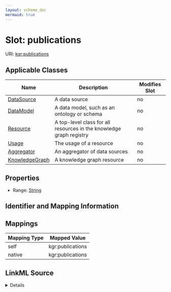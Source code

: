 ```yaml
---
layout: schema_doc
mermaid: true
---
```




# Slot: publications



URI: [kgr:publications](https://w3id.org/bridge2ai/data-sheets-schema/publications)



<!-- no inheritance hierarchy -->





## Applicable Classes

| Name | Description | Modifies Slot |
| --- | --- | --- |
| [DataSource](DataSource.html) | A data source |  no  |
| [DataModel](DataModel.html) | A data model, such as an ontology or schema |  no  |
| [Resource](Resource.html) | A top-level class for all resources in the knowledge graph registry |  no  |
| [Usage](Usage.html) | The usage of a resource |  no  |
| [Aggregator](Aggregator.html) | An aggregator of data sources |  no  |
| [KnowledgeGraph](KnowledgeGraph.html) | A knowledge graph resource |  no  |







## Properties

* Range: [String](String.html)





## Identifier and Mapping Information








## Mappings

| Mapping Type | Mapped Value |
| ---  | ---  |
| self | kgr:publications |
| native | kgr:publications |




## LinkML Source

<details>
```yaml
name: publications
alias: publications
domain_of:
- Resource
- Usage
range: string

```
</details>

